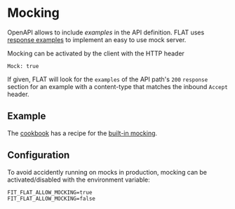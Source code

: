 # Mocking

OpenAPI allows to include _examples_ in the API definition. FLAT uses [response examples](https://swagger.io/docs/specification/2-0/adding-examples/#responses) to implement an easy to use mock server.

Mocking can be activated by the client with the HTTP header

```
Mock: true
```

If given, FLAT will look for the `examples` of the API path's `200` `response` section for an example with a content-type that matches the inbound `Accept` header.

## Example

The [cookbook](/cookbook/README.md) has a recipe for the [built-in mocking](cookbook/builtin-mocking.md).

## Configuration

To avoid accidently running on mocks in production, mocking can be activated/disabled with the environment variable:

```
FIT_FLAT_ALLOW_MOCKING=true
FIT_FLAT_ALLOW_MOCKING=false
```
